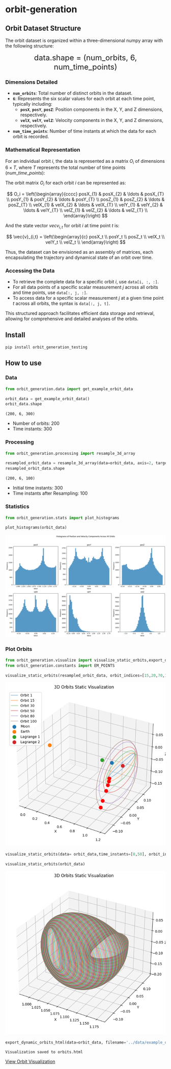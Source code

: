 # orbit-generation


<!-- WARNING: THIS FILE WAS AUTOGENERATED! DO NOT EDIT! -->

## Orbit Dataset Structure

The orbit dataset is organized within a three-dimensional numpy array
with the following structure:

<center>
<font size="5">data.shape = (num_orbits, 6, num_time_points)</font>
</center>

### Dimensions Detailed

- **`num_orbits`**: Total number of distinct orbits in the dataset.
- **`6`**: Represents the six scalar values for each orbit at each time
  point, typically including:
  - **`posX`**, **`posY`**, **`posZ`**: Position components in the X, Y,
    and Z dimensions, respectively.
  - **`velX`**, **`velY`**, **`velZ`**: Velocity components in the X, Y,
    and Z dimensions, respectively.
- **`num_time_points`**: Number of time instants at which the data for
  each orbit is recorded.

### Mathematical Representation

For an individual orbit $i$, the data is represented as a matrix $O_i$
of dimensions $6 \times T$, where $T$ represents the total number of
time points ($num\_time\_points$):

The orbit matrix $O_i$ for each orbit $i$ can be represented as:

$$
O_i = \left(\begin{array}{cccc}
posX_{1} & posX_{2} & \ldots & posX_{T} \\
posY_{1} & posY_{2} & \ldots & posY_{T} \\
posZ_{1} & posZ_{2} & \ldots & posZ_{T} \\
velX_{1} & velX_{2} & \ldots & velX_{T} \\
velY_{1} & velY_{2} & \ldots & velY_{T} \\
velZ_{1} & velZ_{2} & \ldots & velZ_{T} \\
\end{array}\right)
$$

And the state vector $vec{v}_{i,t}$ for orbit $i$ at time point $t$ is:

$$
\vec{v}_{i,t} = \left(\begin{array}{c}
posX_t \\
posY_t \\
posZ_t \\
velX_t \\
velY_t \\
velZ_t \\
\end{array}\right)
$$

Thus, the dataset can be envisioned as an assembly of matrices, each
encapsulating the trajectory and dynamical state of an orbit over time.

### Accessing the Data

- To retrieve the complete data for a specific orbit $i$, use
  `data[i, :, :]`.
- For all data points of a specific scalar measurement $j$ across all
  orbits and time points, use `data[:, j, :]`.
- To access data for a specific scalar measurement $j$ at a given time
  point $t$ across all orbits, the syntax is `data[:, j, t]`.

This structured approach facilitates efficient data storage and
retrieval, allowing for comprehensive and detailed analyses of the
orbits.

## Install

``` sh
pip install orbit_generation_testing
```

## How to use

### Data

``` python
from orbit_generation.data import get_example_orbit_data
```

``` python
orbit_data = get_example_orbit_data()
orbit_data.shape
```

    (200, 6, 300)

- Number of orbits: 200
- Time instants: 300

### Processing

``` python
from orbit_generation.processing import resample_3d_array
```

``` python
resampled_orbit_data = resample_3d_array(data=orbit_data, axis=2, target_size= 100)
resampled_orbit_data.shape
```

    (200, 6, 100)

- Initial time instants: 300
- Time instants after Resampling: 100

### Statistics

``` python
from orbit_generation.stats import plot_histograms
```

``` python
plot_histograms(orbit_data)
```

![](index_files/figure-commonmark/cell-7-output-1.png)

### Plot Orbits

``` python
from orbit_generation.visualize import visualize_static_orbits,export_dynamic_orbits_html
from orbit_generation.constants import EM_POINTS
```

``` python
visualize_static_orbits(resampled_orbit_data, orbit_indices=[15,20,70,140,190], point_dict=EM_POINTS)
```

![](index_files/figure-commonmark/cell-9-output-1.png)

``` python
visualize_static_orbits(data= orbit_data,time_instants=[0,50], orbit_indices=[0,20,40])
```

``` python
visualize_static_orbits(orbit_data)
```

![](index_files/figure-commonmark/cell-11-output-1.png)

``` python
export_dynamic_orbits_html(data=orbit_data, filename='../data/example_orbits.html')
```

    Visualization saved to orbits.html

[View Orbit Visualization](../data/example_orbits.html)
